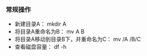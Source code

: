 

### 常规操作

   * 新建目录A： mkdir A
   * 将目录A重命名为B： mv A B
   * 将目录A移动到目录B下，并重命名为C： mv /A /B/C
   * 查看磁盘容量： df -h